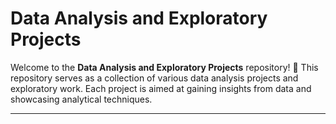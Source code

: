 # Data Analysis and Exploratory Projects

Welcome to the **Data Analysis and Exploratory Projects** repository! 🎉 This repository serves as a collection of various data analysis projects and exploratory work. Each project is aimed at gaining insights from data and showcasing analytical techniques.

---


